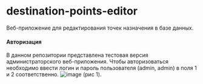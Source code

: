 # destination-points-editor
Веб-приложение для редактирования точек назначения в базе данных.

#### Авторизация
В данном репозитории представлена тестовая версия администраторского веб-приложения. Чтобы авторизоваться необходимо ввести логин и пароль пользователя (admin, admin) в поля 1 и 2 соответственно.
![image](https://user-images.githubusercontent.com/61786122/183395338-d669844b-8b1e-4087-b585-eb866531a6d9.png)
(рис 1).
